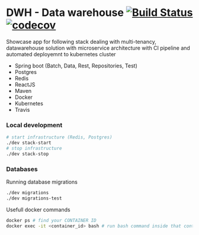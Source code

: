 # DWH - Data warehouse [![Build Status](https://travis-ci.com/marecica2/dwh.svg?branch=develop)](https://travis-ci.com/marecica2/dwh) [![codecov](https://codecov.io/gh/marecica2/dwh/branch/develop/graph/badge.svg)](https://codecov.io/gh/marecica2/dwh)


Showcase app for following stack dealing with multi-tenancy, 
datawarehouse solution with microservice architecture with CI pipeline and automated deployemnt to kubernetes cluster
- Spring boot (Batch, Data, Rest, Repositories, Test)
- Postgres
- Redis
- ReactJS
- Maven
- Docker
- Kubernetes
- Travis 

### Local development
```bash
# start infrastructure (Redis, Postgres)
./dev stack-start 
# stop infrastructure
./dev stack-stop 
```

### Databases

Running database migrations

```bash
./dev migrations
./dev migrations-test
```

Usefull docker commands

```bash
docker ps # find your CONTAINER ID
docker exec -it <container_id> bash # run bash command inside that container
```

